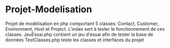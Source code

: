 # Projet-Modelisation
Projet de modélisation en php comportant 5 classes: Contact, Customer, Environment, Host et Project. L'index sert à tester le fonctionnement de ces classes.
JeuEssai.php contient un jeu d'essai afin de tester la base de données
TestClasses.php teste les classes et interfaces du projet